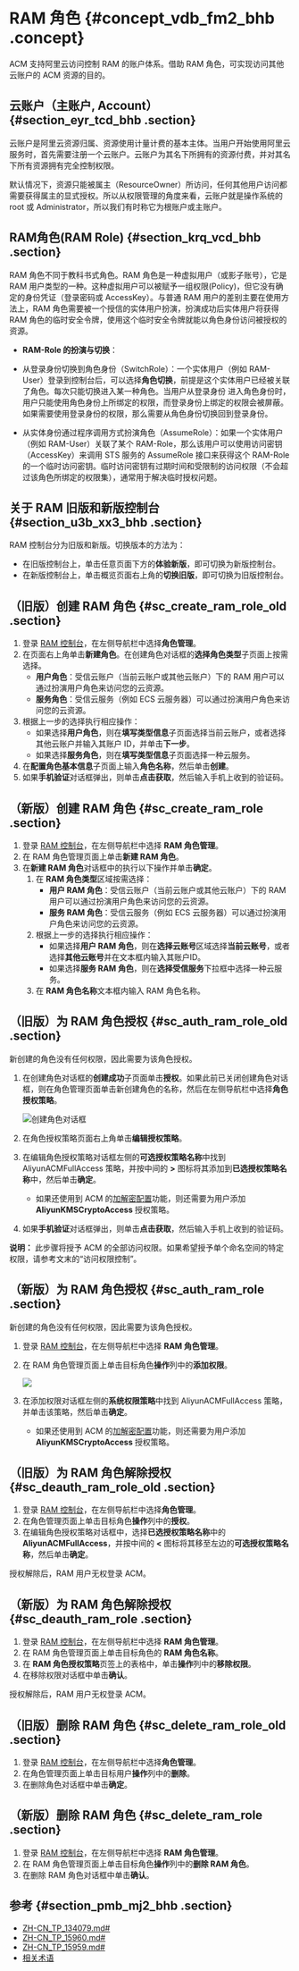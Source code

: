# RAM 角色 {#concept_vdb_fm2_bhb .concept}

ACM 支持阿里云访问控制 RAM 的账户体系。借助 RAM 角色，可实现访问其他云账户的 ACM 资源的目的。

## 云账户（主账户, Account） {#section_eyr_tcd_bhb .section}

云账户是阿里云资源归属、资源使用计量计费的基本主体。当用户开始使用阿里云服务时，首先需要注册一个云账户。云账户为其名下所拥有的资源付费，并对其名下所有资源拥有完全控制权限。

默认情况下，资源只能被属主（ResourceOwner）所访问，任何其他用户访问都需要获得属主的显式授权。所以从权限管理的角度来看，云账户就是操作系统的 root 或 Administrator，所以我们有时称它为根账户或主账户。

## RAM角色\(RAM Role\) {#section_krq_vcd_bhb .section}

RAM 角色不同于教科书式角色。RAM 角色是一种虚拟用户（或影子账号），它是 RAM 用户类型的一种。这种虚拟用户可以被赋予一组权限\(Policy\)，但它没有确定的身份凭证（登录密码或 AccessKey）。与普通 RAM 用户的差别主要在使用方法上，RAM 角色需要被一个授信的实体用户扮演，扮演成功后实体用户将获得 RAM 角色的临时安全令牌，使用这个临时安全令牌就能以角色身份访问被授权的资源。

-   **RAM-Role 的扮演与切换**：

-   从登录身份切换到角色身份（SwitchRole）：一个实体用户（例如 RAM-User）登录到控制台后，可以选择**角色切换**，前提是这个实体用户已经被关联了角色。每次只能切换进入某一种角色。当用户从登录身份 进入角色身份时，用户只能使用角色身份上所绑定的权限，而登录身份上绑定的权限会被屏蔽。如果需要使用登录身份的权限，那么需要从角色身份切换回到登录身份。
-   从实体身份通过程序调用方式扮演角色（AssumeRole）：如果一个实体用户（例如 RAM-User）关联了某个 RAM-Role，那么该用户可以使用访问密钥（AccessKey）来调用 STS 服务的 AssumeRole 接口来获得这个 RAM-Role 的一个临时访问密钥。临时访问密钥有过期时间和受限制的访问权限（不会超过该角色所绑定的权限集），通常用于解决临时授权问题。

## 关于 RAM 旧版和新版控制台 {#section_u3b_xx3_bhb .section}

RAM 控制台分为旧版和新版。切换版本的方法为：

-   在旧版控制台上，单击任意页面下方的**体验新版**，即可切换为新版控制台。
-   在新版控制台上，单击概览页面右上角的**切换旧版**，即可切换为旧版控制台。

## （旧版）创建 RAM 角色 {#sc_create_ram_role_old .section}

1.  登录 [RAM 控制台](https://ram.console.aliyun.com/#/overview)，在左侧导航栏中选择**角色管理**。
2.  在页面右上角单击**新建角色**。在创建角色对话框的**选择角色类型**子页面上按需选择。
    -   **用户角色**：受信云账户（当前云账户或其他云账户）下的 RAM 用户可以通过扮演用户角色来访问您的云资源。
    -   **服务角色**：受信云服务（例如 ECS 云服务器）可以通过扮演用户角色来访问您的云资源。
3.  根据上一步的选择执行相应操作：
    -   如果选择**用户角色**，则在**填写类型信息**子页面选择当前云账户，或者选择其他云账户并输入其账户 ID，并单击**下一步**。
    -   如果选择**服务角色**，则在**填写类型信息**子页面选择一种云服务。
4.  在**配置角色基本信息**子页面上输入**角色名称**，然后单击**创建**。
5.  如果**手机验证**对话框弹出，则单击**点击获取**，然后输入手机上收到的验证码。

## （新版）创建 RAM 角色 {#sc_create_ram_role .section}

1.  登录 [RAM 控制台](https://ram.console.aliyun.com/#/overview)，在左侧导航栏中选择 **RAM 角色管理**。
2.  在 RAM 角色管理页面上单击**新建 RAM 角色**。
3.  在**新建 RAM 角色**对话框中的执行以下操作并单击**确定**。
    1.  在 **RAM 角色类型**区域按需选择：
        -   **用户 RAM 角色**：受信云账户（当前云账户或其他云账户）下的 RAM 用户可以通过扮演用户角色来访问您的云资源。
        -   **服务 RAM 角色**：受信云服务（例如 ECS 云服务器）可以通过扮演用户角色来访问您的云资源。
    2.  根据上一步的选择执行相应操作：
        -   如果选择**用户 RAM 角色**，则在**选择云账号**区域选择**当前云账号**，或者选择**其他云账号**并在文本框内输入其账户ID。
        -   如果选择**服务 RAM 角色**，则在**选择受信服务**下拉框中选择一种云服务。
    3.  在 **RAM 角色名称**文本框内输入 RAM 角色名称。

## （旧版）为 RAM 角色授权 {#sc_auth_ram_role_old .section}

新创建的角色没有任何权限，因此需要为该角色授权。

1.  在创建角色对话框的**创建成功**子页面单击**授权**。如果此前已关闭创建角色对话框，则在角色管理页面单击新创建角色的名称，然后在左侧导航栏中选择**角色授权策略**。

    ![](https://aliware-images.oss-cn-hangzhou.aliyuncs.com/acms/db_ram_create_role_tab_create_success.png "创建角色对话框")

2.  在角色授权策略页面右上角单击**编辑授权策略**。
3.  在编辑角色授权策略对话框左侧的**可选授权策略名称**中找到 AliyunACMFullAccess 策略，并按中间的 **\>** 图标将其添加到**已选授权策略名称**中，然后单击**确定**。
    -   如果还使用到 ACM 的[加解密配置](intl.zh-CN/用户指南/创建和使用加密配置.md#)功能，则还需要为用户添加 **AliyunKMSCryptoAccess** 授权策略。
4.  如果**手机验证**对话框弹出，则单击**点击获取**，然后输入手机上收到的验证码。

**说明：** 此步骤将授予 ACM 的全部访问权限。如果希望授予单个命名空间的特定权限，请参考文末的“访问权限控制”。

## （新版）为 RAM 角色授权 {#sc_auth_ram_role .section}

新创建的角色没有任何权限，因此需要为该角色授权。

1.  登录 [RAM 控制台](https://ram.console.aliyun.com/)，在左侧导航栏中选择 **RAM 角色管理**。
2.  在 RAM 角色管理页面上单击目标角色**操作**列中的**添加权限**。

    ![](https://aliware-images.oss-cn-hangzhou.aliyuncs.com/common/ram_db_add_permission_for_user.png)

3.  在添加权限对话框左侧的**系统权限策略**中找到 AliyunACMFullAccess 策略，并单击该策略，然后单击**确定**。
    -   如果还使用到 ACM 的[加解密配置](intl.zh-CN/用户指南/创建和使用加密配置.md#)功能，则还需要为用户添加 **AliyunKMSCryptoAccess** 授权策略。

## （旧版）为 RAM 角色解除授权 {#sc_deauth_ram_role_old .section}

1.  登录 [RAM 控制台](https://ram.console.aliyun.com/)，在左侧导航栏中选择**角色管理**。
2.  在角色管理页面上单击目标角色**操作**列中的**授权**。
3.  在编辑角色授权策略对话框中，选择**已选授权策略名称**中的 **AliyunACMFullAccess**，并按中间的 **<** 图标将其移至左边的**可选授权策略名称**，然后单击**确定**。

授权解除后，RAM 用户无权登录 ACM。

## （新版）为 RAM 角色解除授权 {#sc_deauth_ram_role .section}

1.  登录 [RAM 控制台](https://ram.console.aliyun.com/)，在左侧导航栏中选择 **RAM 角色管理**。
2.  在 RAM 角色管理页面上单击目标角色的 **RAM 角色名称**。
3.  在 **RAM 角色授权策略**页签上的表格中，单击**操作**列中的**移除权限**。
4.  在移除权限对话框中单击**确认**。

授权解除后，RAM 用户无权登录 ACM。

## （旧版）删除 RAM 角色 {#sc_delete_ram_role_old .section}

1.  登录 [RAM 控制台](https://ram.console.aliyun.com/#/overview)，在左侧导航栏中选择**角色管理**。
2.  在角色管理页面上单击目标用户**操作**列中的**删除**。
3.  在删除角色对话框中单击**确定**。

## （新版）删除 RAM 角色 {#sc_delete_ram_role .section}

1.  登录 [RAM 控制台](https://ram.console.aliyun.com/)，在左侧导航栏中选择 **RAM 角色管理**。
2.  在 RAM 角色管理页面上单击目标角色**操作**列中的**删除 RAM 角色**。
3.  在删除 RAM 角色对话框中单击**确认**。

## 参考 {#section_pmb_mj2_bhb .section}

-   [ZH-CN\_TP\_134079.md\#](intl.zh-CN/.md#)
-   [ZH-CN\_TP\_15960.md\#](intl.zh-CN/访问控制/访问权限控制.md#)
-   [ZH-CN\_TP\_15959.md\#](intl.zh-CN/访问控制/子账号管理.md#)
-   [相关术语](../../intl.zh-CN/产品简介/相关术语.md#)

